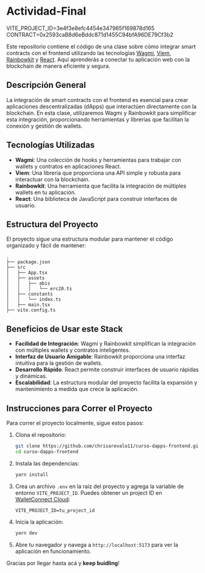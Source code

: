 # Actividad-Final
VITE_PROJECT_ID=3e4f3e8efc4454e347965f169878d165
CONTRACT=0x2593caB8d6eBddc871d1455C94bfA96DE79Cf3b2

Este repositorio contiene el código de una clase sobre cómo integrar smart contracts con el frontend utilizando las tecnologías [Wagmi](https://wagmi.sh/react/getting-started), [Viem](https://viem.sh/docs/getting-started), [Rainbowkit](https://www.rainbowkit.com/docs/installation) y [React](https://react.dev/learn). Aquí aprenderás a conectar tu aplicación web con la blockchain de manera eficiente y segura.

## Descripción General

La integración de smart contracts con el frontend es esencial para crear aplicaciones descentralizadas (dApps) que interactúen directamente con la blockchain. En esta clase, utilizaremos Wagmi y Rainbowkit para simplificar esta integración, proporcionando herramientas y librerías que facilitan la conexión y gestión de wallets.

## Tecnologías Utilizadas

- **Wagmi**: Una colección de hooks y herramientas para trabajar con wallets y contratos en aplicaciones React.
- **Viem**: Una librería que proporciona una API simple y robusta para interactuar con la blockchain.
- **Rainbowkit**: Una herramienta que facilita la integración de múltiples wallets en tu aplicación.
- **React**: Una biblioteca de JavaScript para construir interfaces de usuario.

## Estructura del Proyecto

El proyecto sigue una estructura modular para mantener el código organizado y fácil de mantener:

```
.
├── package.json
├── src
│   ├── App.tsx
│   ├── assets
│   │   ├── abis
│   │   │   └── erc20.ts
│   ├── constants
│   │   └── index.ts
│   ├── main.tsx
├── vite.config.ts
```

## Beneficios de Usar este Stack

- **Facilidad de Integración**: Wagmi y Rainbowkit simplifican la integración con múltiples wallets y contratos inteligentes.
- **Interfaz de Usuario Amigable**: Rainbowkit proporciona una interfaz intuitiva para la gestión de wallets.
- **Desarrollo Rápido**: React permite construir interfaces de usuario rápidas y dinámicas.
- **Escalabilidad**: La estructura modular del proyecto facilita la expansión y mantenimiento a medida que crece la aplicación.

## Instrucciones para Correr el Proyecto

Para correr el proyecto localmente, sigue estos pasos:

1. Clona el repositorio:

   ```bash
   git clone https://github.com/chrisarevalo11/curso-dapps-frontend.git
   cd curso-dapps-frontend
   ```

2. Instala las dependencias:

   ```bash
   yarn install
   ```

3. Crea un archivo `.env` en la raíz del proyecto y agrega la variable de entorno `VITE_PROJECT_ID`. Puedes obtener un project ID en [WalletConnect Cloud](https://cloud.walletconnect.com/):

   ```env
   VITE_PROJECT_ID=tu_project_id
   ```

4. Inicia la aplicación:

   ```bash
   yarn dev
   ```

5. Abre tu navegador y navega a `http://localhost:5173` para ver la aplicación en funcionamiento.

Gracias por llegar hasta acá y **keep buidling**!
